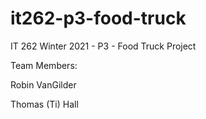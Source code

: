 # it262-p3-food-truck
IT 262 Winter 2021 - P3 - Food Truck Project




Team Members:

Robin VanGilder

Thomas (Ti) Hall
